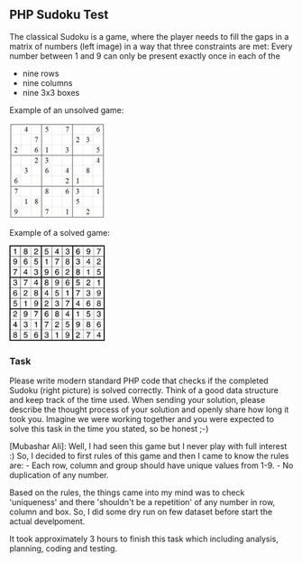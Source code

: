 ## PHP Sudoku Test

The classical Sudoku is a game, where the player needs to fill the gaps in a matrix of numbers (left image) in a way that three constraints are met:
Every number between 1 and 9 can only be present exactly once in each of the

 * nine rows
 * nine columns
 * nine 3x3 boxes

Example of an unsolved game:

![example of an unsolved game](example-unsolved.png)

Example of a solved game:

![example of a solved game](example-solved.png)


### Task

Please write modern standard PHP code that checks if the completed Sudoku (right picture) is solved correctly. Think of a good data structure and keep track of the time used.
When sending your solution, please describe the thought process of your solution and openly share how long it took you. Imagine we were working together and you were expected to solve this task in the time you stated, so be honest ;-)

[Mubashar Ali]: Well, I had seen this game but I never play with full interest :) So, I decided to first rules of this game and then I came to know the rules are:
	- Each row, column and group should have unique values from 1-9.
	- No duplication of any number.
	
Based on the rules, the things came into my mind was to check 'uniqueness' and there 'shouldn't be a repetition' of any number in row, column and box. So, I did some dry run on few dataset before start the actual develpoment.

It took approximately 3 hours to finish this task which including analysis, planning, coding and testing.  
